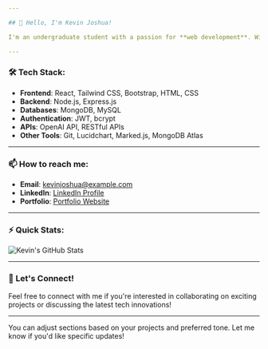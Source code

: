 ```yaml
---

## 👋 Hello, I'm Kevin Joshua!

I'm an undergraduate student with a passion for **web development**. With experience in building responsive and scalable applications, I enjoy taking on challenges in both the **frontend** and **backend** development spaces.

---
```


### 🛠️ Tech Stack:
- **Frontend**: React, Tailwind CSS, Bootstrap, HTML, CSS
- **Backend**: Node.js, Express.js
- **Databases**: MongoDB, MySQL
- **Authentication**: JWT, bcrypt
- **APIs**: OpenAI API, RESTful APIs
- **Other Tools**: Git, Lucidchart, Marked.js, MongoDB Atlas

---

### 📫 How to reach me:
- **Email**: kevinjoshua@example.com
- **LinkedIn**: [LinkedIn Profile](https://www.linkedin.com/in/kevin-joshua-main/)
- **Portfolio**: [Portfolio Website](https://myportfolio-alpha-eosin.vercel.app/)


---

### ⚡ Quick Stats:
![Kevin's GitHub Stats](https://github-readme-stats.vercel.app/api?username=kevinjoshua&show_icons=true&theme=radical)

---

### 🔗 Let's Connect!

Feel free to connect with me if you're interested in collaborating on exciting projects or discussing the latest tech innovations!

---

You can adjust sections based on your projects and preferred tone. Let me know if you'd like specific updates!
